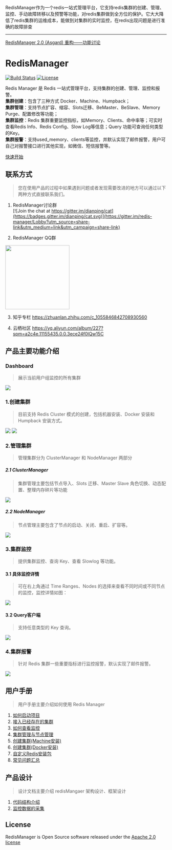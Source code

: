 
RedisManager作为一个redis一站式管理平台，它支持redis集群的创建、管理、监控、手动故障转移以及预警等功能，对redis集群做到全方位的保护。它大大降低了redis集群的运维成本，能做到对集群的实时监控，在redis出现问题是进行准确的故障排查

---

[RedisManager 2.0 (Asgard) 重构——功能讨论](https://github.com/ngbdf/redis-manager/issues/54) 

# RedisManager

[![Build Status](https://travis-ci.org/ngbdf/redis-manager.svg?branch=master)](https://travis-ci.org/ngbdf/redis-manager)
[![License](https://img.shields.io/badge/License-Apache%202.0-blue.svg)](https://www.apache.org/licenses/LICENSE-2.0)

Redis Manager 是 Redis 一站式管理平台，支持集群的创建、管理、监控和报警。  
**集群创建**：包含了三种方式 Docker、Machine、Humpback；  
**集群管理**：支持节点扩容、缩容、Slots迁移、BeMaster、BeSlave、Memory Purge、配置修改等功能；  
**集群监控**：Redis 集群重要监控指标，如Memory、Clients、命中率等；可实时查看Redis Info、Redis Config、Slow Log等信息；Query 功能可查询任何类型的Key。  
**集群报警**：支持used_memory、clients等监控，并默认实现了邮件报警，用户可自己对报警接口进行其他实现，如微信、短信报警等。 

[快速开始](https://github.com/ngbdf/redis-manager/wiki/) 


## 联系方式
> 您在使用产品的过程中如果遇到问题或者发现需要改进的地方可以通过以下两种方式直接联系我们。

1. RedisManager讨论群      
[![Join the chat at https://gitter.im/dianping/cat](https://badges.gitter.im/dianping/cat.svg)](https://gitter.im/redis-manager/Lobby?utm_source=share-link&utm_medium=link&utm_campaign=share-link)
 
2. RedisManager QQ群

 <img src="./docs/images/qq.jpg" width="200px"/>

3. 知乎专栏  https://zhuanlan.zhihu.com/c_1055846842708930560

4. 云栖社区  https://yq.aliyun.com/album/227?spm=a2c4e.11155435.0.0.3ece24f0lQw15C

## 产品主要功能介绍
### Dashboard    
> 展示当前用户组监控的所有集群  

<img src="./docs/images/redis-manager/introduction/index.png"/>

### 1.创建集群      
> 目前支持 Redis Cluster 模式的创建，包括机器安装、Docker 安装和 Humpback 安装方式。  

<img src="./docs/images/redis-manager/introduction/create.png"/>
  
<img src="./docs/images/redis-manager/introduction/docker-create.png"/>

### 2.管理集群
> 管理集群分为 ClusterManager 和 NodeManager 两部分

##### 2.1 ClusterManager
> 集群管理主要包括节点导入、Slots 迁移、Master Slave 角色切换、动态配置、整理内存碎片等功能

<img src="./docs/images/redis-manager/introduction/cluster-manage.png"/>

##### 2.2 NodeManager
> 节点管理主要包含了节点的启动、关闭、重启、扩容等。

<img src="./docs/images/redis-manager/introduction/node-manage.png"/>

### 3.集群监控
> 提供集群监控、查询 Key、查看 Slowlog 等功能。

#### 3.1 具体监控详情
> 可在右上角通过 Time Ranges、Nodes 的选择来查看不同时间或不同节点的监控，监控详情如图：

<img src="./docs/images/redis-manager/introduction/monitor.png"/>

#### 3.2 Query客户端
> 支持任意类型的 Key 查询。

<img src="./docs/images/redis-manager/introduction/query.png"/>

### 4.集群报警
> 针对 Redis 集群一些重要指标进行监控报警，默认实现了邮件报警。

<img src="./docs/images/redis-manager/introduction/alarm.png"/>


	
## 用户手册
> 用户手册主要介绍如何使用 Redis Manager

1. [如何启动项目](https://github.com/ngbdf/redis-manager/wiki/如何启动项目)
2. [接入已经存在的集群](https://github.com/ngbdf/redis-manager/wiki/接入已经存在的集群)
3. [如何查看监控](https://github.com/ngbdf/redis-manager/wiki/如何查看监控)
4. [集群管理与节点管理](https://github.com/ngbdf/redis-manager/wiki/集群管理与节点管理)
5. [创建集群(Machine安装)](https://github.com/ngbdf/redis-manager/wiki/创建集群(Machine安装))
6. [创建集群(Docker安装)](https://github.com/ngbdf/redis-manager/wiki/创建集群(Docker安装))
7. [自定义Redis安装包](https://github.com/ngbdf/redis-manager/wiki/自定义Redis安装包)
8. [常见问题汇总](https://github.com/ngbdf/redis-manager/wiki/常见问题汇总)

## 产品设计
> 设计文档主要介绍 redisMangaer 架构设计、框架设计

1. [代码结构介绍](https://github.com/ngbdf/redis-manager/wiki/代码结构介绍) 
2. [监控数据的采集](https://github.com/ngbdf/redis-manager/wiki/监控数据的采集)

## License
RedisManager is Open Source software released under the  [Apache 2.0 license](http://www.apache.org/licenses/LICENSE-2.0.html)


